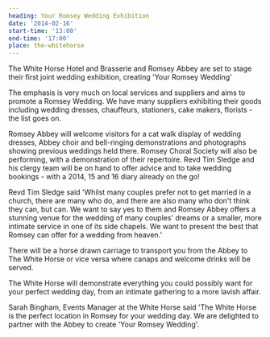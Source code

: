 ```yaml
---
heading: Your Romsey Wedding Exhibition
date: '2014-02-16'
start-time: '13:00'
end-time: '17:00'
place: the-whitehorse
---
```

The White Horse Hotel and Brasserie and Romsey Abbey are set to stage their first joint wedding exhibition, creating 'Your Romsey Wedding'

The emphasis is very much on local services and suppliers and aims to promote a Romsey Wedding. We have many suppliers exhibiting their goods including wedding dresses, chauffeurs, stationers, cake makers, florists - the list goes on.

Romsey Abbey will welcome visitors for a cat walk display of wedding dresses, Abbey choir and bell-ringing demonstrations and photographs showing previous weddings held there. Romsey Choral Society will also be performing, with a demonstration of their repertoire. Revd Tim Sledge and his clergy team will be on hand to offer advice and to take wedding bookings - with a 2014, 15 and 16 diary already on the go!

Revd Tim Sledge said 'Whilst many couples prefer not to get married in a church, there are many who do, and there are also many who don't think they can, but can. We want to say yes to them and Romsey Abbey offers a stunning venue for the wedding of many couples' dreams or a smaller, more intimate service in one of its side chapels. We want to present the best that Romsey can offer for a wedding from heaven.'

There will be a horse drawn carriage to transport you from the Abbey to The White Horse or vice versa where canaps and welcome drinks will be served.

The White Horse will demonstrate everything you could possibly want for your perfect wedding day, from an intimate gathering to a more lavish affair.

Sarah Bingham, Events Manager at the White Horse said 'The White Horse is the perfect location in Romsey for your wedding day. We are delighted to partner with the Abbey to create 'Your Romsey Wedding'.
